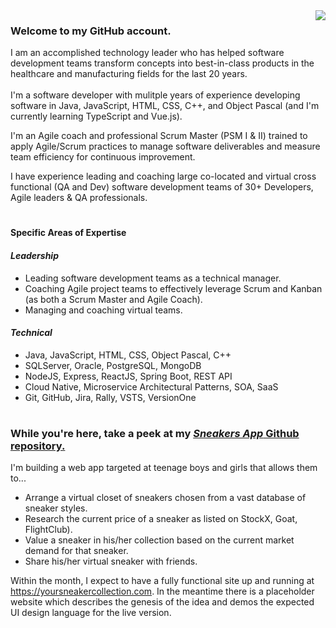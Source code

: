 <a href="https://yoursneakercollection.com/">
<img align="right" src="https://images.stockx.com/360/Air-Jordan-1-Retro-High-White-University-Blue-Black/Images/Air-Jordan-1-Retro-High-White-University-Blue-Black/Lv2/img19.jpg?fm=avif&auto=compress&w=576&dpr=2&updated_at=1635340557&h=100&q=60">
</a>
<h3>Welcome to my GitHub account.</h3>

I am an accomplished technology leader who has helped software development teams transform concepts into best-in-class products in the healthcare and manufacturing fields for the last 20 years. <br><br>I'm a software developer with mulitple years of experience developing software in Java, JavaScript, HTML, CSS, C++, and Object Pascal (and I'm currently learning TypeScript and Vue.js).


I'm an Agile coach and professional Scrum Master (PSM I & II) trained to apply Agile/Scrum practices to manage software deliverables and measure team efficiency for continuous improvement.

I have experience leading and coaching large co-located and virtual cross functional (QA and Dev) software development teams of 30+ Developers, Agile leaders & QA professionals.

#

#### Specific Areas of Expertise

#### <em>Leadership</em>
- Leading software development teams as a technical manager.
- Coaching Agile project teams to effectively leverage Scrum and Kanban (as both a Scrum Master and Agile Coach).
- Managing and coaching virtual teams.
#### <em>Technical</em></h5>
- Java, JavaScript, HTML, CSS, Object Pascal, C++
- SQLServer, Oracle, PostgreSQL, MongoDB
- NodeJS, Express, ReactJS, Spring Boot, REST API 
- Cloud Native, Microservice Architectural Patterns, SOA, SaaS
- Git, GitHub, Jira, Rally, VSTS, VersionOne

#
<h3>While you're here, take a peek at my <em><a href="https://github.com/troylovelljones/SneakersApp">Sneakers App</em> Github repository.</a></h3>

I'm building a web app targeted at teenage boys and girls that allows them to...
- Arrange a virtual closet of sneakers chosen from a vast database of sneaker styles.
- Research the current price of a sneaker as listed on StockX, Goat, FlightClub).
- Value a sneaker in his/her collection based on the current market demand for that sneaker.
- Share his/her virtual sneaker with friends.

Within the month, I expect to have a fully functional site up and running at https://yoursneakercollection.com.  In the meantime there is a placeholder website which describes the genesis of the idea and demos the expected UI design language for the live version.
